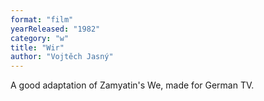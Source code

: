 ```yaml
---
format: "film"
yearReleased: "1982"
category: "w"
title: "Wir"
author: "Vojtěch Jasný"
---
```

A good adaptation of Zamyatin's We,  made for German TV.
 
